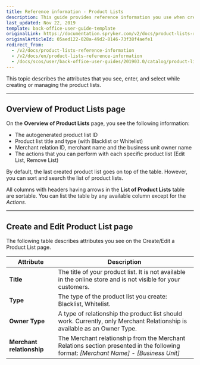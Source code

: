 ```yaml
---
title: Reference information - Product Lists
description: This guide provides reference information you use when creating, updating, and managing product list in the Back Office.
last_updated: Nov 22, 2019
template: back-office-user-guide-template
originalLink: https://documentation.spryker.com/v2/docs/product-lists-reference-information
originalArticleId: 05aed122-028a-49d2-8146-73f38f4aefe1
redirect_from:
  - /v2/docs/product-lists-reference-information
  - /v2/docs/en/product-lists-reference-information
  - /docs/scos/user/back-office-user-guides/201903.0/catalog/product-lists/references/product-lists-reference-information.html
---
```


This topic describes the attributes that you see, enter, and select while creating or managing the product lists.
***
## Overview of Product Lists page

On the **Overview of Product Lists** page, you see the following information:

* The autogenerated product list ID
* Product list title and type (with Blacklist or Whitelist)
* Merchant relation ID, merchant name and the business unit owner name
* The actions that you can perform with each specific product list (Edit List, Remove List)

By default, the last created product list goes on top of the table. However, you can sort and search the list of product lists.

All columns with headers having arrows in the **List of Product Lists** table are sortable. You can list the table by any available column except for the _Actions_.
***
## Create and Edit Product List page

The following table describes attributes you see on the Create/Edit a Product List page.

| Attribute |Description  |
| --- | --- |
| **Title** |  The title of your product list. It is not available in the online store and is not visible for your customers.|
| **Type** | The type of the product list you create: Blacklist, Whitelist. |
| **Owner Type** | A type of relationship the product list should work. Currently, only Merchant Relationship is available as an Owner Type. |
| **Merchant relationship** | The Merchant relationship from the Merchant Relations section presented in the following format: _[Merchant Name] - [Business Unit]_ |
